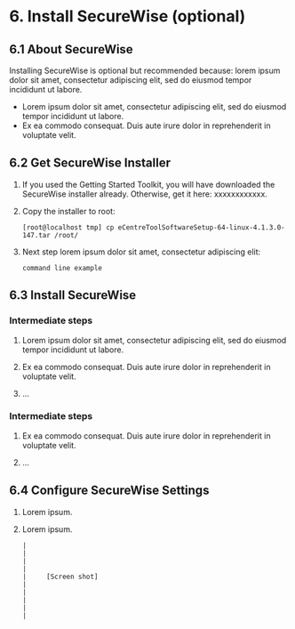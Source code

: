 # 6. Install SecureWise (optional)

## 6.1 About SecureWise

Installing SecureWise is optional but recommended because: lorem ipsum dolor sit amet, consectetur adipiscing elit, sed do eiusmod tempor incididunt ut labore.

- Lorem ipsum dolor sit amet, consectetur adipiscing elit, sed do eiusmod tempor incididunt ut labore.
- Ex ea commodo consequat. Duis aute irure dolor in reprehenderit in voluptate velit.

## 6.2 Get SecureWise Installer

1. If you used the Getting Started Toolkit, you will have downloaded the SecureWise installer already. Otherwise, get it here: xxxxxxxxxxxx.

2. Copy the installer to root:

   ```
   [root@localhost tmp] cp eCentreToolSoftwareSetup-64-linux-4.1.3.0-147.tar /root/
   ```

3. Next step lorem ipsum dolor sit amet, consectetur adipiscing elit:

   ```
   command line example
   ```

## 6.3 Install SecureWise

### Intermediate steps

1. Lorem ipsum dolor sit amet, consectetur adipiscing elit, sed do eiusmod tempor incididunt ut labore.

2. Ex ea commodo consequat. Duis aute irure dolor in reprehenderit in voluptate velit.

3. ...

### Intermediate steps

1. Ex ea commodo consequat. Duis aute irure dolor in reprehenderit in voluptate velit.

2. ...

## 6.4 Configure SecureWise Settings

1. Lorem ipsum.
2. Lorem ipsum.

   ```
   |
   |
   |
   |
   |     [Screen shot]
   |
   |
   |
   |
   |
   ```


